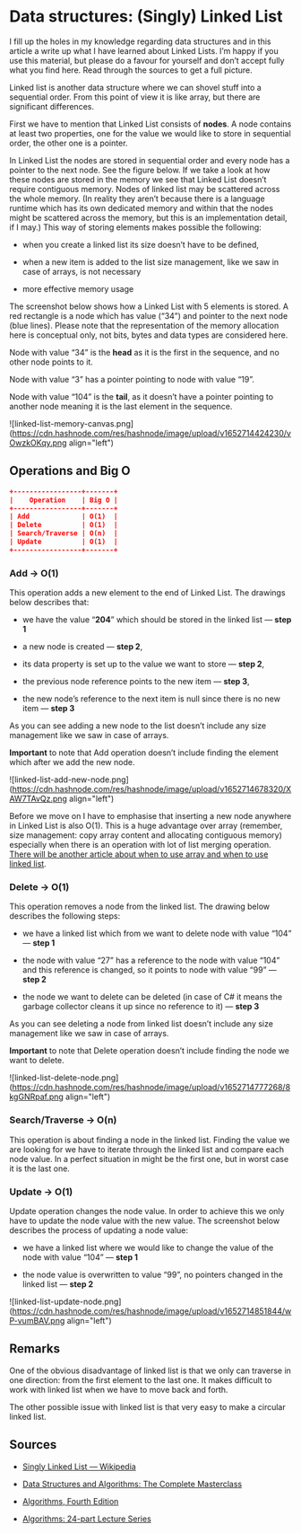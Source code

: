 # Data structures: (Singly) Linked List

I fill up the holes in my knowledge regarding data structures and in this article a write up what I have learned about Linked Lists. I’m happy if you use this material, but please do a favour for yourself and don’t accept fully what you find here. Read through the sources to get a full picture.

Linked list is another data structure where we can shovel stuff into a sequential order. From this point of view it is like array, but there are significant differences.

First we have to mention that Linked List consists of **nodes**. A node contains at least two properties, one for the value we would like to store in sequential order, the other one is a pointer.

In Linked List the nodes are stored in sequential order and every node has a pointer to the next node. See the figure below. If we take a look at how these nodes are stored in the memory we see that Linked List doesn’t require contiguous memory. Nodes of linked list may be scattered across the whole memory. (In reality they aren’t because there is a language runtime which has its own dedicated memory and within that the nodes might be scattered across the memory, but this is an implementation detail, if I may.) This way of storing elements makes possible the following:

* when you create a linked list its size doesn’t have to be defined,
    
* when a new item is added to the list size management, like we saw in case of arrays, is not necessary
    
* more effective memory usage
    

The screenshot below shows how a Linked List with 5 elements is stored. A red rectangle is a node which has value (“34”) and pointer to the next node (blue lines). Please note that the representation of the memory allocation here is conceptual only, not bits, bytes and data types are considered here.

Node with value “34” is the **head** as it is the first in the sequence, and no other node points to it.

Node with value “3” has a pointer pointing to node with value “19”.

Node with value “104” is the **tail**, as it doesn’t have a pointer pointing to another node meaning it is the last element in the sequence.

![linked-list-memory-canvas.png](https://cdn.hashnode.com/res/hashnode/image/upload/v1652714424230/vOwzkOKqy.png align="left")

## Operations and Big O

```json
+-----------------+-------+
|    Operation    | Big O |
+-----------------+-------+
| Add             | O(1)  |
| Delete          | O(1)  |
| Search/Traverse | O(n)  |
| Update          | O(1)  |
+-----------------+-------+
```

### Add → O(1)

This operation adds a new element to the end of Linked List. The drawings below describes that:

* we have the value “**204**” which should be stored in the linked list — **step 1**
    
* a new node is created — **step 2**,
    
* its data property is set up to the value we want to store — **step 2**,
    
* the previous node reference points to the new item — **step 3**,
    
* the new node’s reference to the next item is null since there is no new item — **step 3**
    

As you can see adding a new node to the list doesn’t include any size management like we saw in case of arrays.

**Important** to note that Add operation doesn’t include finding the element which after we add the new node.

![linked-list-add-new-node.png](https://cdn.hashnode.com/res/hashnode/image/upload/v1652714678320/XAW7TAvQz.png align="left")

Before we move on I have to emphasise that inserting a new node anywhere in Linked List is also O(1). This is a huge advantage over array (remember, size management: copy array content and allocating contiguous memory) especially when there is an operation with lot of list merging operation. [There will be another article about when to use array and when to use linked list](https://andrascsanyi.hashnode.dev/array-or-linkedlist-or-custom-data-type).

### Delete → O(1)

This operation removes a node from the linked list. The drawing below describes the following steps:

* we have a linked list which from we want to delete node with value “104” — **step 1**
    
* the node with value “27” has a reference to the node with value “104” and this reference is changed, so it points to node with value “99” — **step 2**
    
* the node we want to delete can be deleted (in case of C# it means the garbage collector cleans it up since no reference to it) — **step 3**
    

As you can see deleting a node from linked list doesn’t include any size management like we saw in case of arrays.

**Important** to note that Delete operation doesn’t include finding the node we want to delete.

![linked-list-delete-node.png](https://cdn.hashnode.com/res/hashnode/image/upload/v1652714777268/8kgGNRpaf.png align="left")

### Search/Traverse → O(n)

This operation is about finding a node in the linked list. Finding the value we are looking for we have to iterate through the linked list and compare each node value. In a perfect situation in might be the first one, but in worst case it is the last one.

### Update → O(1)

Update operation changes the node value. In order to achieve this we only have to update the node value with the new value. The screenshot below describes the process of updating a node value:

* we have a linked list where we would like to change the value of the node with value “104” — **step 1**
    
* the node value is overwritten to value “99”, no pointers changed in the linked list — **step 2**
    

![linked-list-update-node.png](https://cdn.hashnode.com/res/hashnode/image/upload/v1652714851844/wP-vumBAV.png align="left")

## Remarks

One of the obvious disadvantage of linked list is that we only can traverse in one direction: from the first element to the last one. It makes difficult to work with linked list when we have to move back and forth.

The other possible issue with linked list is that very easy to make a circular linked list.

## Sources

* [Singly Linked List — Wikipedia](https://en.wikipedia.org/wiki/Linked_list)
    
* [Data Structures and Algorithms: The Complete Masterclass](https://learning.oreilly.com/videos/data-structures-and/9781801078504/)
    
* [Algorithms, Fourth Edition](https://learning.oreilly.com/library/view/algorithms-fourth-edition/9780132762564/)
    
* [Algorithms: 24-part Lecture Series](https://learning.oreilly.com/videos/algorithms-24-part-lecture/9780134384528/)